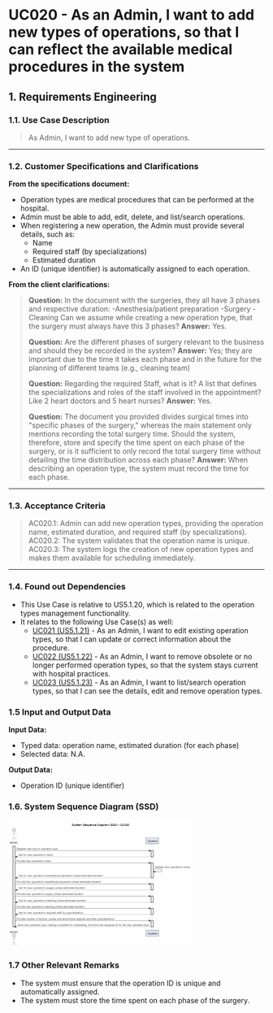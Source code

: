 # UC020 - As an Admin, I want to add new types of operations, so that I can reflect the available medical procedures in the system

## 1. Requirements Engineering

### 1.1. Use Case Description

> As Admin, I want to add new type of operations.

---

### 1.2. Customer Specifications and Clarifications

**From the specifications document:**

- Operation types are medical procedures that can be performed at the hospital.
- Admin must be able to add, edit, delete, and list/search operations.
- When registering a new operation, the Admin must provide several details, such as:
  - Name
  - Required staff (by specializations)
  - Estimated duration
- An ID (unique identifier) is automatically assigned to each operation.

**From the client clarifications:**

> **Question:** In the document with the surgeries, they all have 3 phases and respective duration:
-Anesthesia/patient preparation
-Surgery
-Cleaning
Can we assume while creating a new operation type, that the surgery must always have this 3 phases?
> **Answer:** Yes.
>
> **Question:** Are the different phases of surgery relevant to the business and should they be recorded in the system?
> **Answer:** Yes; they are important due to the time it takes each phase and in the future for the planning of different teams (e.g., cleaning team)
>
> **Question:** Regarding the required Staff, what is it? A list that defines the specializations and roles of the staff involved in the appointment? Like 2 heart doctors and 5 heart nurses?
> **Answer:** Yes.
>
> **Question:** The document you provided divides surgical times into "specific phases of the surgery," whereas the main statement only mentions recording the total surgery time. Should the system, therefore, store and specify the time spent on each phase of the surgery, or is it sufficient to only record the total surgery time without detailing the time distribution across each phase?
> **Answer:** When describing an operation type, the system must record the time for each phase.
---

### 1.3. Acceptance Criteria

> AC020.1: Admin can add new operation types, providing the operation name, estimated duration, and required staff (by specializations).
> AC020.2: The system validates that the operation name is unique.
> AC020.3: The system logs the creation of new operation types and makes them available for scheduling immediately.

---

### 1.4. Found out Dependencies

- This Use Case is relative to US5.1.20, which is related to the operation types management functionality.
- It relates to the following Use Case(s) as well:
  - [UC021 (US5.1.21)](../UC021/README.md) - As an Admin,  I want to edit existing operation types, so that I can update or correct information about the procedure.
  - [UC022 (US5.1.22)](../UC022/README.md) - As an Admin, I want to remove obsolete or no longer performed operation types, so that the system stays current with hospital practices.
  - [UC023 (US5.1.23)](../UC023/README.md) - As an Admin, I want to list/search operation types, so that I can see the details, edit and remove operation types.

### 1.5 Input and Output Data

**Input Data:**

- Typed data: operation name, estimated duration (for each phase)
- Selected data: N.A.

**Output Data:**

- Operation ID (unique identifier)

### 1.6. System Sequence Diagram (SSD)

![System Sequence Diagram](png/uc020-system-sequence-diagram.png)

### 1.7 Other Relevant Remarks

- The system must ensure that the operation ID is unique and automatically assigned.
- The system must store the time spent on each phase of the surgery.
